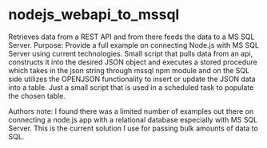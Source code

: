 # nodejs_webapi_to_mssql
Retrieves data from a REST API and from there feeds the data to a MS SQL Server.
Purpose: Provide a full example on connecting Node.js with MS SQL Server using current technologies. 
Small script that pulls data from an api, constructs it into the desired JSON object and executes a stored procedure which 
takes in the json string through mssql npm module and on the SQL side utilizes the OPENJSON functionality to insert or update
the JSON data into a table. Just a small script that is used in a scheduled task to populate the chosen table.

Authors note: I found there was a limited number of examples out there on connecting a node.js app with a relational database especially with MS SQL Server. This is the current solution I use for passing bulk amounts of data to SQL. 
    
